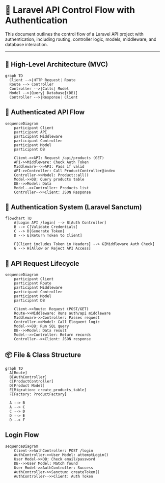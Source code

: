 # 📘 Laravel API Control Flow with Authentication

This document outlines the control flow of a Laravel API project with authentication, including routing, controller logic, models, middleware, and database interaction.

---

## 🧠 High-Level Architecture (MVC)

```mermaid
graph TD
  Client -->|HTTP Request| Route
  Route --> Controller
  Controller -->|Calls| Model
  Model -->|Query| Database[(DB)]
  Controller -->|Response| Client
```

## 🔐 Authenticated API Flow
```mermaid
sequenceDiagram
    participant Client
    participant API
    participant Middleware
    participant Controller
    participant Model
    participant DB

    Client->>API: Request /api/products (GET)
    API->>Middleware: Check Auth Token
    Middleware-->>API: Pass if valid
    API->>Controller: Call ProductController@index
    Controller->>Model: Product::all()
    Model->>DB: Query products table
    DB-->>Model: Data
    Model-->>Controller: Products list
    Controller-->>Client: JSON Response
```

## 🔐 Authentication System (Laravel Sanctum)
```mermaid
flowchart TD
    A[Login API /login] --> B[Auth Controller]
    B --> C[Validate Credentials]
    C --> D[Generate Token]
    D --> E[Return Token to Client]

    F[Client includes Token in Headers] --> G[Middleware Auth Check]
    G --> H[Allow or Reject API Access]
```

## 🔄 API Request Lifecycle
```mermaid
sequenceDiagram
    participant Client
    participant Route
    participant Middleware
    participant Controller
    participant Model
    participant DB

    Client->>Route: Request (POST/GET)
    Route->>Middleware: Runs auth/api middleware
    Middleware->>Controller: Passes request
    Controller->>Model: Call Eloquent logic
    Model->>DB: Run SQL query
    DB-->>Model: Data result
    Model-->>Controller: Return records
    Controller-->>Client: JSON response
```

## 📦 File & Class Structure
```mermaid
graph TD
  A[Route]
  B[AuthController]
  C[ProductController]
  D[Product Model]
  E[Migration: create_products_table]
  F[Factory: ProductFactory]

  A --> B
  A --> C
  C --> D
  D --> E
  D --> F
```

## Login Flow
```mermaid 
sequenceDiagram
    Client->>AuthController: POST /login
    AuthController->>User Model: attemptLogin()
    User Model->>DB: Check email/password
    DB-->>User Model: Match found
    User Model->>AuthController: Success
    AuthController->>Sanctum: createToken()
    AuthController-->>Client: Auth Token
```